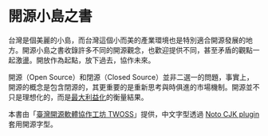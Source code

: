 # 開源小島之書

台灣是個美麗的小島，而台灣這個小而美的產業環境也是特別適合開源發展的地方。開源小島之書收錄許多不同的開源觀念，也歡迎提供不同，甚至矛盾的觀點一起激盪。開放作為起點，放下過去，協作未來。

開源（Open Source）和閉源（Closed Source）並非二選一的問題，事實上，開源的概念是包含閉源的，其更重要的是重新思考與時俱進的市場機制。開源並不只是理想化的，而是[最大利益化](/why-open-source.md)的衡量結果。

本書由「[臺灣開源軟體協作工坊 TWOSS](https://twoss.io/)」提供，中文字型透過 [Noto CJK plugin](https://plugins.gitbook.com/plugin/notocjk) 套用開源字型。

